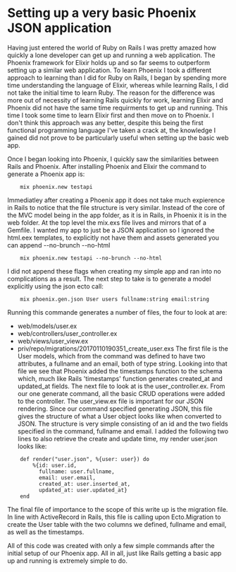 # Setting up a very basic Phoenix JSON application

Having just entered the world of Ruby on Rails I was pretty amazed how quickly a lone developer can get up and running a web application. The Phoenix framework for Elixir holds up and so far seems to outperform setting up a similar web application. To learn Phoenix I took a different approach to learning than I did for Ruby on Rails, I began by spending more time understanding the language of Elixir, whereas while learning Rails, I did not take the initial time to learn Ruby. The reason for the difference was more out of necessity of learning Rails quickly for work, learning Elixir and Phoenix did not have the same time requirments to get up and running. This time I took some time to learn Elixir first and then move on to Phoenix. I don't think this approach was any better, despite this being the first functional programming language I've taken a crack at, the knowledge I gained did not prove to be particularly useful when setting up the basic web app. 

Once I began looking into Phoenix, I quickly saw the similarities between Rails and Phoenix. After installing Phoenix and Elixir the command to generate a Phoenix app is: 
```
	mix phoenix.new testapi
```
Immediatley after creating a Phoenix app it does not take much expierence in Rails to notice that the file structure is very similar. Instead of the core of the MVC model being in the app folder, as it is in Rails, in Phoenix it is in the web folder. At the top level the mix.exs file lives and mirrors that of a Gemfile. 
I wanted my app to just be a JSON application so I ignored the html.eex templates, to explicitly not have them and assets generated you can append --no-brunch --no-html
```
	mix phoenix.new testapi --no-brunch --no-html
```
I did not append these flags when creating my simple app and ran into no complications as a result. The next step to take is to generate a model explicitly using the json ecto call:
```
	mix phoenix.gen.json User users fullname:string email:string
```
Running this commande generates a number of files, the four to look at are:
*	web/models/user.ex
*	web/controllers/user_controller.ex
*	web/views/user_view.ex
*	priv/repo/migrations/20170110190351_create_user.exs
The first file is the User models, which from the command was defined to have two attributes, a fullname and an email, both of type string. Looking into that file we see that Phoenix added the timestamps function to the schema which, much like Rails 'timestamps' function generates created_at and updated_at fields. 
The next file to look at is the user_controller.ex. From our one generate command, all the basic CRUD operations were added to the controller. 
The user_view.ex file is important for our JSON rendering. Since our command specified generating JSON, this file gives the structure of what a User object looks like when converted to JSON. The structure is very simple consisting of an id and the two fields specified in the command, fullname and email. I added the following two lines to also retrieve the create and update time, my render user.json looks like:
```
	def render("user.json", %{user: user}) do
	    %{id: user.id,
	      fullname: user.fullname,
	      email: user.email,
	      created_at: user.inserted_at,
	      updated_at: user.updated_at}
  	end
```
The final file of importance to the scope of this write up is the migration file. In line with ActiveRecord in Rails, this file is calling upon Ecto.Migration to create the User table with the two columns we defined, fullname and email, as well as the timestamps. 

All of this code was created with only a few simple commands after the initial setup of our Phoenix app. All in all, just like Rails getting a basic app up and running is extremely simple to do.